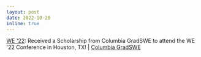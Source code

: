 ```yaml
---
layout: post
date: 2022-10-20
inline: true
---
```


[WE '22](https://we22.swe.org/): Received a Scholarship from Columbia GradSWE to attend the WE '22 Conference in Houston, TX! \| [Columbia GradSWE](../assets/img/news-images/Columbia_GradSWE.jpeg)
